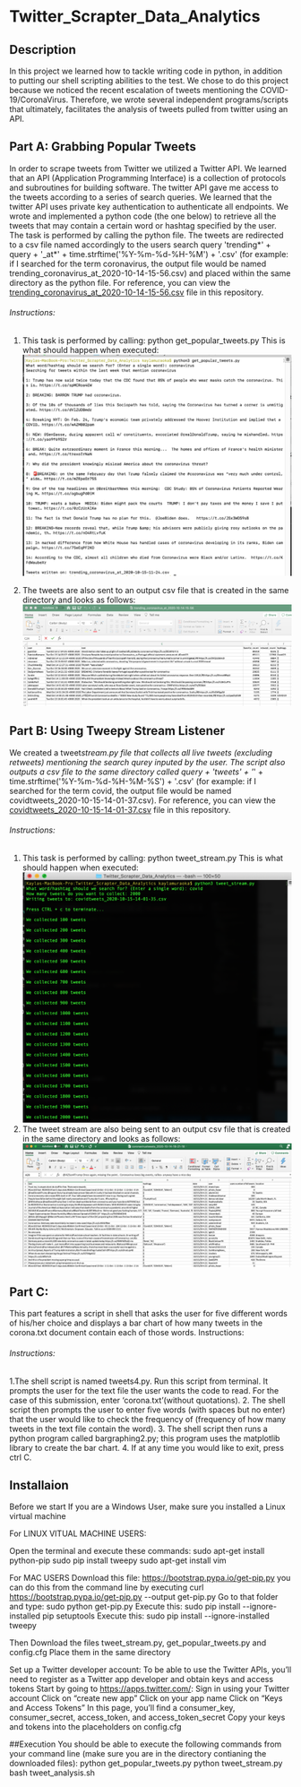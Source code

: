 # Twitter_Scrapter_Data_Analytics

## Description

In this project we learned how to tackle writing code in python, in addition to putting our shell scripting abilities to the test. We chose to do this project because we noticed the recent escalation of tweets mentioning the COVID-19/CoronaVirus. Therefore, we wrote several independent programs/scripts that ultimately, facilitates the analysis of tweets pulled from twitter using an API.

## Part A: Grabbing Popular Tweets

In order to scrape tweets from Twitter we utilized a Twitter API. We learned that an API (Application Programming Interface) is a collection of protocols and subroutines for building software. The twitter API gave me access to the tweets according to a series of search queries. We learned that the twitter API uses private key authentication to authenticate all endpoints. We wrote and implemented a python code (the one below) to retrieve all the tweets that may contain a certain word or hashtag specified by the user. The task is performed by calling the python file. The tweets are redirected to a csv file named accordingly to the users search query 'trending*' + query + '\_at*' + time.strftime('%Y-%m-%d-%H-%M') + '.csv' (for example: if I searched for the term coronavirus, the output file would be named trending_coronavirus_at_2020-10-14-15-56.csv) and placed within the same directory as the python file. For reference, you can view the [trending_coronavirus_at_2020-10-14-15-56.csv](trending_coronavirus_at_2020-10-14-15-56.csv) file in this repository.

###### Instructions:

1. This task is performed by calling:
   python get_popular_tweets.py
   This is what should happen when executed:
   ![example of get_popular_tweets.py command prompts](./images/get_popular_tweets_commannd_prompts.png)

2. The tweets are also sent to an output csv file that is created in the same directory and looks as follows:
   ![example of get_popular_tweets.py output csv file](./images/get_popular_tweets_output_ex_img.png)

## Part B: Using Tweepy Stream Listener

We created a tweet*stream.py file that collects all live tweets (excluding retweets) mentioning the search qurey inputed by the user.
The script also outputs a csv file to the same directory called query + 'tweets' + '*' + time.strftime('%Y-%m-%d-%H-%M-%S') + '.csv' (for example: if I searched for the term covid, the output file would be named covidtweets_2020-10-15-14-01-37.csv). For reference, you can view the [covidtweets_2020-10-15-14-01-37.csv](covidtweets_2020-10-15-14-01-37.csv) file in this repository.

###### Instructions:

1. This task is performed by calling:
   python tweet_stream.py
   This is what should happen when executed:
   ![example of tweet_stream.py command prompts](./images/tweet_stream_commannd_prompts.png)
2. The tweet stream are also being sent to an output csv file that is created in the same directory and looks as follows:
   ![example of tweet_stream.py output csv file](./images/tweet_stream_output_ex_img.png)

## Part C:

This part features a script in shell that asks the user for five different words of his/her choice and displays a bar chart of how many tweets in the corona.txt document contain each of those words.
Instructions:

###### Instructions:

1.The shell script is named tweets4.py. Run this script from terminal.
It prompts the user for the text file the user wants the code to read. For the case of this submission, enter ‘corona.txt’(without quotations). 2. The shell script then prompts the user to enter five words (with spaces but no enter) that the user would like to check the frequency of (frequency of how many tweets in the text file contain the word). 3. The shell script then runs a python program called bargraphing2.py; this program uses the matplotlib library to create the bar chart. 4. If at any time you would like to exit, press ctrl C.

## Installaion

Before we start
If you are a Windows User, make sure you installed a Linux virtual machine

For LINUX VITUAL MACHINE USERS:

Open the terminal and execute these commands:
sudo apt-get install python-pip
sudo pip install tweepy
sudo apt-get install vim

For MAC USERS
Download this file: https://bootstrap.pypa.io/get-pip.py you can do this from the command line by executing curl https://bootstrap.pypa.io/get-pip.py --output get-pip.py
Go to that folder and type: sudo python get-pip.py
Execute this: sudo pip install --ignore-installed pip setuptools
Execute this: sudo pip install --ignore-installed tweepy

Then Download the files tweet_stream.py, get_popular_tweets.py and config.cfg
Place them in the same directory

Set up a Twitter developer account:
To be able to use the Twitter APIs, you’ll need to register as a Twitter app developer and obtain keys and access tokens
Start by going to https://apps.twitter.com/:
Sign in using your Twitter account
Click on “create new app”
Click on your app name
Click on “Keys and Access Tokens”
In this page, you’ll find a consumer_key, consumer_secret, access_token, and access_token_secret
Copy your keys and tokens into the placeholders on config.cfg

##Execution
You should be able to execute the following commands from your command line (make sure you are in the directory contianing the downloaded files):
python get_popular_tweets.py
python tweet_stream.py
bash tweet_analysis.sh
